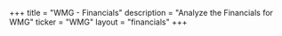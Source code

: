 +++
title = "WMG - Financials"
description = "Analyze the Financials for WMG"
ticker = "WMG"
layout = "financials"
+++

